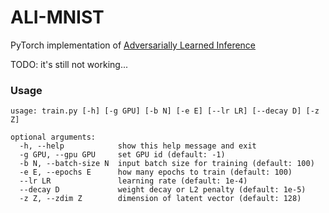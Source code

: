 ALI-MNIST
===
PyTorch implementation of [Adversarially Learned Inference](https://arxiv.org/abs/1606.00704)

TODO: it's still not working...

### Usage
```
usage: train.py [-h] [-g GPU] [-b N] [-e E] [--lr LR] [--decay D] [-z Z]

optional arguments:
  -h, --help            show this help message and exit
  -g GPU, --gpu GPU     set GPU id (default: -1)
  -b N, --batch-size N  input batch size for training (default: 100)
  -e E, --epochs E      how many epochs to train (default: 100)
  --lr LR               learning rate (default: 1e-4)
  --decay D             weight decay or L2 penalty (default: 1e-5)
  -z Z, --zdim Z        dimension of latent vector (default: 128)
```
